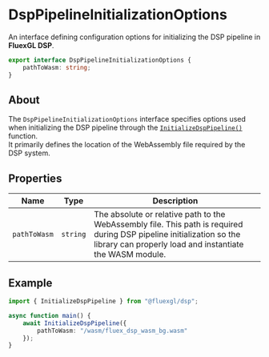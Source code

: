 # DspPipelineInitializationOptions

An interface defining configuration options for initializing the DSP pipeline in **FluexGL DSP**.

```ts
export interface DspPipelineInitializationOptions {
    pathToWasm: string;
}
```

## About

The `DspPipelineInitializationOptions` interface specifies options used when initializing the DSP pipeline through the [`InitializeDspPipeline()`](../helpers/InitializeDspPipeline.md) function.  
It primarily defines the location of the WebAssembly file required by the DSP system.

## Properties

| Name | Type | Description |
|------|------|-------------|
| `pathToWasm` | `string` | The absolute or relative path to the WebAssembly file. This path is required during DSP pipeline initialization so the library can properly load and instantiate the WASM module. |

## Example

```ts
import { InitializeDspPipeline } from "@fluexgl/dsp";

async function main() {
    await InitializeDspPipeline({
        pathToWasm: "/wasm/fluex_dsp_wasm_bg.wasm"
    });
}
```
